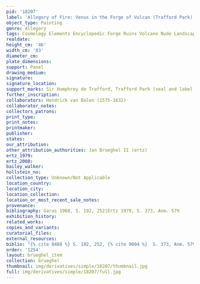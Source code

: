```yaml
---
pid: '18207'
label: 'Allegory of Fire: Venus in the Forge of Vulcan (Trafford Park)'
object_type: Painting
genre: Allegory
tags: Cosmology Elements Encyclopedic Forge Ruins Volcano Nude Landscape Armor
realdate: 
height_cm: '46'
width_cm: '83'
diameter_cm: 
plate_dimensions: 
support: Panel
drawing_medium: 
signature: 
signature_location: 
support_marks: Sir Humphrey de Trafford, Trafford Park (seal and label on the reverse)
further_inscription: 
collaborators: Hendrick van Balen (1575-1632)
collaborator_notes: 
collectors_patrons: 
print_type: 
print_notes: 
printmaker: 
publisher: 
states: 
our_attribution: 
other_attribution_authorities: Jan Brueghel II (ertz)
ertz_1979: 
ertz_2008: 
bailey_walker: 
hollstein_no: 
collection_type: Unknown/Not Applicable
location_country: 
location_city: 
location_collection: 
location_or_most_recent_sale_notes: 
provenance: 
bibliography: Garas 1968, S. 192, 252|Ertz 1979, S. 373, Anm. 579
exhibition_history: 
related_works: 
copies_and_variants: 
curatorial_files: 
external_resources: 
biblio: "{% cite 8488 %} S. 192, 252, {% cite 9004 %}  S. 373, Anm. 579"
order: '1254'
layout: brueghel_item
collection: brueghel
thumbnail: img/derivatives/simple/18207/thumbnail.jpg
full: img/derivatives/simple/18207/full.jpg
---
```

